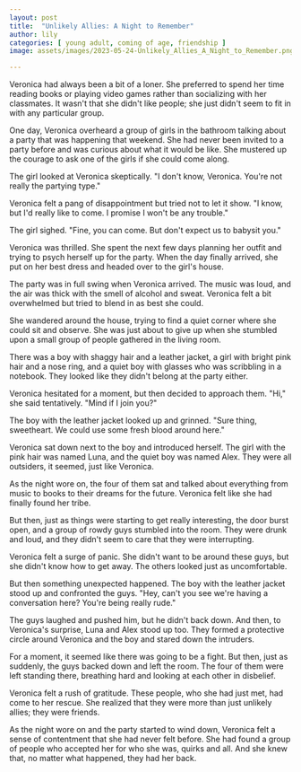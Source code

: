 ```yaml
---
layout: post
title:  "Unlikely Allies: A Night to Remember"
author: lily
categories: [ young adult, coming of age, friendship ]
image: assets/images/2023-05-24-Unlikely_Allies_A_Night_to_Remember.png

---
```

Veronica had always been a bit of a loner. She preferred to spend her time reading books or playing video games rather than socializing with her classmates. It wasn't that she didn't like people; she just didn't seem to fit in with any particular group.

One day, Veronica overheard a group of girls in the bathroom talking about a party that was happening that weekend. She had never been invited to a party before and was curious about what it would be like. She mustered up the courage to ask one of the girls if she could come along.

The girl looked at Veronica skeptically. "I don't know, Veronica. You're not really the partying type."

Veronica felt a pang of disappointment but tried not to let it show. "I know, but I'd really like to come. I promise I won't be any trouble."

The girl sighed. "Fine, you can come. But don't expect us to babysit you."

Veronica was thrilled. She spent the next few days planning her outfit and trying to psych herself up for the party. When the day finally arrived, she put on her best dress and headed over to the girl's house.

The party was in full swing when Veronica arrived. The music was loud, and the air was thick with the smell of alcohol and sweat. Veronica felt a bit overwhelmed but tried to blend in as best she could.

She wandered around the house, trying to find a quiet corner where she could sit and observe. She was just about to give up when she stumbled upon a small group of people gathered in the living room.

There was a boy with shaggy hair and a leather jacket, a girl with bright pink hair and a nose ring, and a quiet boy with glasses who was scribbling in a notebook. They looked like they didn't belong at the party either.

Veronica hesitated for a moment, but then decided to approach them. "Hi," she said tentatively. "Mind if I join you?"

The boy with the leather jacket looked up and grinned. "Sure thing, sweetheart. We could use some fresh blood around here."

Veronica sat down next to the boy and introduced herself. The girl with the pink hair was named Luna, and the quiet boy was named Alex. They were all outsiders, it seemed, just like Veronica.

As the night wore on, the four of them sat and talked about everything from music to books to their dreams for the future. Veronica felt like she had finally found her tribe.

But then, just as things were starting to get really interesting, the door burst open, and a group of rowdy guys stumbled into the room. They were drunk and loud, and they didn't seem to care that they were interrupting.

Veronica felt a surge of panic. She didn't want to be around these guys, but she didn't know how to get away. The others looked just as uncomfortable.

But then something unexpected happened. The boy with the leather jacket stood up and confronted the guys. "Hey, can't you see we're having a conversation here? You're being really rude."

The guys laughed and pushed him, but he didn't back down. And then, to Veronica's surprise, Luna and Alex stood up too. They formed a protective circle around Veronica and the boy and stared down the intruders.

For a moment, it seemed like there was going to be a fight. But then, just as suddenly, the guys backed down and left the room. The four of them were left standing there, breathing hard and looking at each other in disbelief.

Veronica felt a rush of gratitude. These people, who she had just met, had come to her rescue. She realized that they were more than just unlikely allies; they were friends.

As the night wore on and the party started to wind down, Veronica felt a sense of contentment that she had never felt before. She had found a group of people who accepted her for who she was, quirks and all. And she knew that, no matter what happened, they had her back.